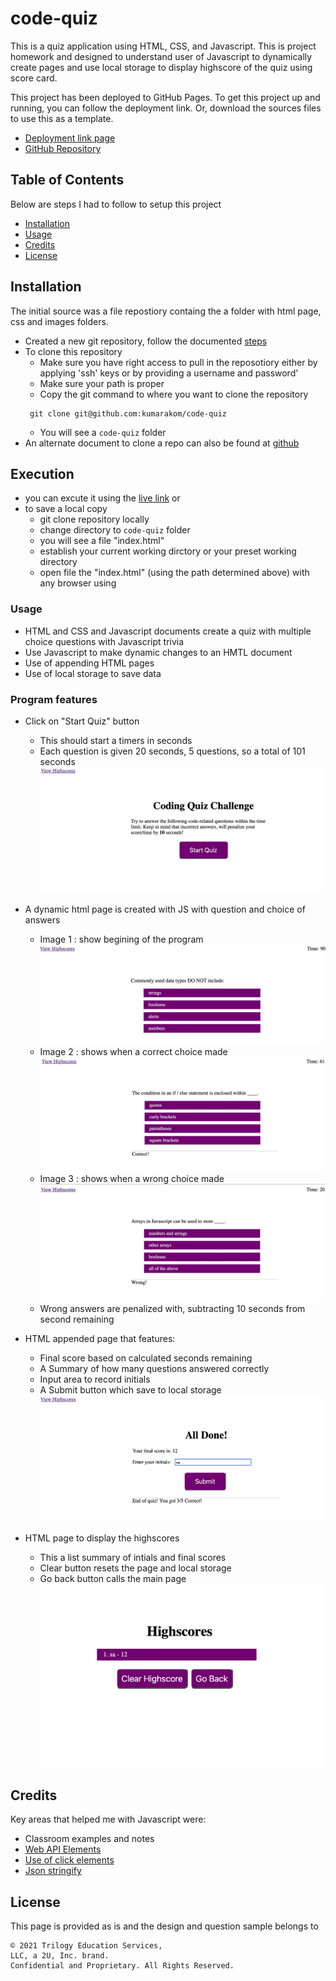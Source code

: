 # code-quiz

This is a quiz application using HTML, CSS, and Javascript. This is project homework and designed to understand user of Javascript to dynamically create pages and use local storage to display highscore of the quiz using score card.  

This project has been deployed to GitHub Pages. To get this project up and running, you can follow the deployment link. Or, download the sources files to use this as a template.

* [Deployment link page](https://kumarakom.github.io/code-quiz/)
* [GitHub Repository](https://github.com/kumarakom/code-quiz)

## Table of Contents
Below are steps I had to follow to setup this project
- [Installation](#installation)
- [Usage](#usage)
- [Credits](#credits)
- [License](#license)

## Installation
The initial source was a file repostiory containg the a folder with html page, css and images folders.
* Created a new git repository, follow the documented [steps](GITHUB_SETUP.md)
* To clone this repository
  * Make sure you have right access to pull in the reposotiory either by applying 'ssh' keys or by providing a username and password'
  * Make sure your path is proper
  * Copy the git command to where you want to clone the repository
   ```
    git clone git@github.com:kumarakom/code-quiz
   ```
  * You will see a `code-quiz` folder
* An alternate document to clone a repo can also be found at [github](https://docs.github.com/en/github/creating-cloning-and-archiving-repositories/cloning-a-repository-from-github/cloning-a-repository)

## Execution
* you can excute it using the [live link](https://kumarakom.github.io/code-quiz/) or 
* to save a local copy 
  * git clone repository locally 
  * change directory to `code-quiz` folder
  * you will see a file "index.html"
  * establish your current working dirctory or your preset working directory
  * open file the "index.html" (using the path determined above) with any browser using 


### Usage 
* HTML and CSS and Javascript documents create a quiz with multiple choice questions with Javascript trivia
* Use Javascript to make dynamic changes to an HMTL document
* Use of appending HTML pages
* Use of local storage to save data

### Program features
* Click on "Start Quiz" button 
   * This should start a timers in seconds 
   * Each question is given 20 seconds, 5 questions, so a total of 101 seconds
![](assets/images/startquiz.jpg)

* A dynamic html page is created with JS with question and choice of answers 
   * Image 1 : show begining of the program
![](assets/images/firstimagewithtimer.jpg)
   * Image 2 : shows when a correct choice made
![](assets/images/secondimagecorrectanswer.jpg) 
   * Image 3 : shows when a wrong choice made
![](assets/images/thirdimagewronganswer.jpg)
   * Wrong answers are penalized with, subtracting 10 seconds from second remaining 

* HTML appended page that features:
    * Final score based on calculated seconds remaining
    * A Summary of how many questions answered correctly
    * Input area to record initials
    * A Submit button which save to local storage 
![](assets/images/quizcomplete.jpg)

* HTML page to display the highscores 
    * This a list summary of intials and final scores
    * Clear button resets the page and local storage
    * Go back button calls the main page 
![](assets/images/displyhighscores.jpg)

## Credits
Key areas that helped me with Javascript were:

- Classroom examples and notes 
- [Web API Elements](https://developer.mozilla.org/en-US/docs/Web/API/Element)
- [Use of click elements](https://developer.mozilla.org/en-US/docs/Web/API/Element/click_event)
- [Json stringify](https://developer.mozilla.org/en-US/docs/Web/JavaScript/Reference/Global_Objects/JSON/stringify)

## License
This page is provided as is and the design and question sample belongs to
```
© 2021 Trilogy Education Services,
LLC, a 2U, Inc. brand.
Confidential and Proprietary. All Rights Reserved.
```
